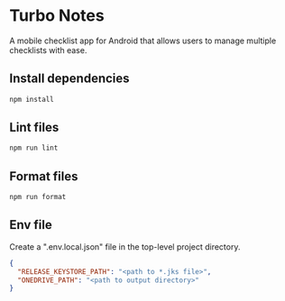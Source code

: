 # Turbo Notes

A mobile checklist app for Android that allows users to manage multiple
checklists with ease.

## Install dependencies

```sh
npm install
```

## Lint files

```sh
npm run lint
```

## Format files

```sh
npm run format
```

## Env file

Create a ".env.local.json" file in the top-level project directory.

```json
{
  "RELEASE_KEYSTORE_PATH": "<path to *.jks file>",
  "ONEDRIVE_PATH": "<path to output directory>"
}
```
